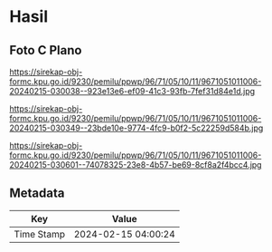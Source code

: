 # Hasil

## Foto C Plano

https://sirekap-obj-formc.kpu.go.id/9230/pemilu/ppwp/96/71/05/10/11/9671051011006-20240215-030038--923e13e6-ef09-41c3-93fb-7fef31d84e1d.jpg

https://sirekap-obj-formc.kpu.go.id/9230/pemilu/ppwp/96/71/05/10/11/9671051011006-20240215-030349--23bde10e-9774-4fc9-b0f2-5c22259d584b.jpg

https://sirekap-obj-formc.kpu.go.id/9230/pemilu/ppwp/96/71/05/10/11/9671051011006-20240215-030601--74078325-23e8-4b57-be69-8cf8a2f4bcc4.jpg


## Metadata

| Key        | Value               |
| ---------- | ------------------- |
| Time Stamp | 2024-02-15 04:00:24 |



